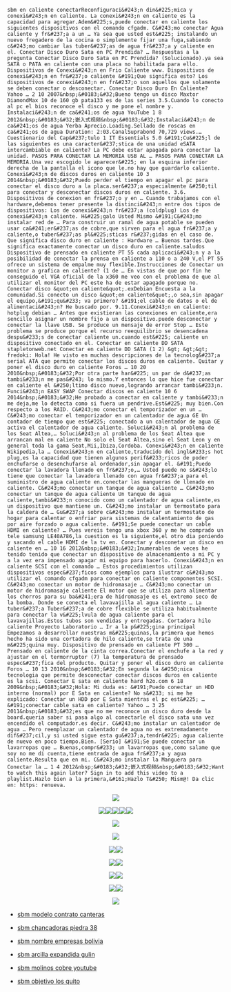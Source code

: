 
```
sbm en caliente conectarReconfiguraci&#243;n din&#225;mica y conexi&#243;n en caliente. La conexi&#243;n en caliente es la capacidad para agregar.Adem&#225;s,puede conectar en caliente los siguientes dispositivos con el comando cfgadm. C&#243;mo conectar Agua caliente y fr&#237;a a un … Ya sea que usted est&#225; instalando un nuevo fregadero de la cocina o simplemente fijar una fuga,sabiendo c&#243;mo cambiar las tuber&#237;as de agua fr&#237;a y caliente en el. Conectar Disco Duro Sata en PC Prendida? … Respuestas a la pregunta Conectar Disco Duro Sata en PC Prendida? (Solucionado).ya sea SATA o PATA en caliente con una placa no habilitada para ello. Dispositivos de Conexi&#243;n en Frio Caliente www. Dispositivos de conexi&#243;n en fr&#237;o caliente &#191;Que significa esto? Los dispositivos de conexi&#243;n en fr&#237;o son aquellos que solamente se deben conectar o desconectar. Conectar Disco Duro En Caliente? Yahoo … 2 10 2007&nbsp;&#0183;&#32;Bueno tengo un disco Maxtor DiamondMax 10 de 160 gb pata133 es de las series 3.5.Cuando lo conecto al pc el bios reconoce el disco y me pone el nombre y. Instalaci&#243;n de ca&#241;os de agua YouTube 1 8 2012&nbsp;&#0183;&#32;嵌入式视频&nbsp;&#0183;&#32;Instalaci&#243;n de ca&#241;os de agua Yerba Aprecio.Loading.Sellado de roscas en ca&#241;os de agua Duration: 2:03.CanalSuprabond 70,729 views.… Cuestionario del Cap&#237;tulo 1 IT Essentials 5.0 &#191;Cu&#225;l de las siguientes es una caracter&#237;stica de una unidad eSATA intercambiable en caliente? La PC debe estar apagada para conectar la unidad. PASOS PARA CONECTAR LA MEMORIA USB AL … PASOS PARA CONECTAR LA MEMORIA.Una vez escogido le aparecer&#225; en la esquina inferior derecha de la pantalla el icono que le.no hay que guardarlo caliente. Conexi&#243;n de discos duros en caliente 10 3 2014&nbsp;&#0183;&#32;Puedo perder el tiempo en apagar el pc para conectar el disco duro a la placa.ser&#237;a especialmente &#250;til para conectar y desconectar discos duros en caliente. 3.6. Dispositivos de conexion en fr&#237;o y en … Cuando trabajamos con el hardware,debemos tener presente la distinci&#243;n entre dos tipos de dispositivos: Los de conexi&#243;n fr&#237;a (coldplug) Los de conexi&#243;n caliente. H&#225;galo Usted Mismo &#191;C&#243;mo instalar red de … Para construir un ramal de agua potable se pueden usar ca&#241;er&#237;as de cobre,que sirven para el agua fr&#237;a y caliente,o tuber&#237;as pl&#225;sticas r&#237;gidas en el caso de. Que significa disco duro en caliente : Hardware … Buenas tardes.Que significa exactamente conectar un disco duro en caliente.saludos Dispositivo de prensado en caliente PT 55 cada aplicaci&#243;n y a la posibilidad de conectar la prensa en caliente a 110 o a 240 V,el PT 55 ofrece un sistema de empalme muy flexible.Instrucciones de Conectar un monitor a grafica en caliente? (1 de … En vistas de que por fin he conseguido el VGA oficial de la x360 me veo con el problema de que al utilizar el monitor del PC este ha de estar apagado porque no. Conectar disco &quot;en caliente&quot;.exDebian Encuesta a la comunidad.Si conecto un disco &quot;en caliente&quot;,o sea,sin apagar el equipo,&#191;qu&#233; va primero? &#191;el cable de datos o el de alimentaci&#243;n? He buscado por. 9.11.Conexi&#243;n en caliente: hotplug debian … Antes que existieran las conexiones en caliente,era sencillo asignar un nombre fijo a un dispositivo.puede desconectar y conectar la llave USB. Se produce un mensaje de error Stop … Este problema se produce porque el recurso reequilibrio se desencadena despu&#233;s de conectar caliente un.cuando est&#225; caliente un dispositivo conectado en el. Conectar en caliente DD SATA stapletonweb.net Conectar en caliente DD SATA (1 2) &gt; &gt;&gt; fredoki: Hola! He visto en muchas descripciones de la tecnolog&#237;a serial ATA que permite conectar los discos duros en caliente. Quitar y poner el disco duro en caliente Foros … 10 20 2010&nbsp;&#0183;&#32;Por otra parte har&#225; un par de d&#237;as tambi&#233;n me pas&#243; lo mismo.Y entonces lo que hice fue conectar en caliente el &#250;ltimo disco nuevo,logrando arrancar tambi&#233;n. Funci&#243;n EASY SWAP Conectar discos en caliente 10 6 2014&nbsp;&#0183;&#32;He probado a conectar en caliente y tambi&#233;n me deja,me lo detecta como si fuera un pendrive.Est&#225; muy bien.Con respecto a los RAID. C&#243;mo conectar el temporizador en un … C&#243;mo conectar el temporizador en un calentador de agua GE Un contador de tiempo que est&#225; conectado a un calentador de agua GE activa el calentador de agua caliente. Soluci&#243;n al problema de los Seat Altea,… Soluci&#243;n al problema de los Seat Altea que arrancan mal en caliente No solo el Seat Altea,sino el Seat Leon y en general toda la gama Seat,Mii,Ibiza,Cordoba. Conexi&#243;n en caliente Wikipedia,la … Conexi&#243;n en caliente,traducido del ingl&#233;s hot plug,es la capacidad que tienen algunos perif&#233;ricos de poder enchufarse o desenchufarse al ordenador,sin apagar el. &#191;Puedo conectar la lavadora llenado en fr&#237;o,… Usted puede no s&#243;lo tiene que conectar la lavadora llenado con agua fr&#237;a para el suministro de agua caliente en.conectar las mangueras de llenado en caliente. C&#243;mo conectar un tanque de agua caliente … C&#243;mo conectar un tanque de agua caliente Un tanque de agua caliente,tambi&#233;n conocido como un calentador de agua caliente,es un dispositivo que mantiene un. C&#243;mo instalar un termostato para la caldera de … Gu&#237;a sobre c&#243;mo instalar un termostato de hogar para calentar o enfriar para sistemas de calentamiento de gas por aire forzado o agua caliente. &#191;Se puede conectar un cable HDMI en caliente? … Pues vereis tengo una xbox 360 y me he comprado un tele samsung LE40A786,la cuestion es la siguiente,el otro dia poniendo y sacando el cable HDMI de la tv en. Conectar y desconetar un disco en caliente en … 10 16 2012&nbsp;&#0183;&#32;Inumerables de veces he tenido tenido que conectar un dispositivo de almacenamiento a mi PC y a la vez era impensado apagar mi equipo para hacerlo. Conexi&#243;n en caliente SCSI con el comando … Estos procedimientos utilizan dispositivos espec&#237;ficos como ejemplos para ilustrar c&#243;mo utilizar el comando cfgadm para conectar en caliente componentes SCSI. C&#243;mo conectar un motor de hidromasaje … C&#243;mo conectar un motor de hidromasaje caliente El motor que se utiliza para alimentar los chorros para su ba&#241;era de hidromasaje es el extremo seco de la bomba. Donde se conecta el lavavajilla al agua caliente … La tuber&#237;a Tuber&#237;a de cobre flexible se utiliza habitualmente para conectar la v&#225;lvula de agua caliente para el lavavajillas.Estos tubos son vendidas y entregadas. Cortadora hilo caliente Proyecto Laboratorio … Ir a la p&#225;gina principal Empezamos a desarrollar nuestras m&#225;quinas,la primera que hemos hecho ha sido una cortadora de hilo caliente,se trata de una m&#225;quina muy. Dispositivo de prensado en caliente PT 300 … Prensado en caliente de la cinta correa.Conectar el enchufe a la red y ajustar en el termorruptor (7) la temperatura de prensado espec&#237;fica del producto. Quitar y poner el disco duro en caliente Foros … 10 13 2010&nbsp;&#0183;&#32;En segunda la &#250;nica tecnologia que permite desconectar conectar discos duros en caliente es la scsi. Conectar E sata en caliente hard h2o.com 6 18 2009&nbsp;&#0183;&#32;Hola: Mi duda es: &#191;Puedo conectar un HDD interno (normal) por E Sata en caliente? No s&#233; si me he explicado: Conectar un HDD por E Sata mientras el pc est&#225; … &#191;conectar cable sata en caliente? Yahoo … 3 25 2011&nbsp;&#0183;&#32;es que no me reconoce un disco duro desde la board.queria saber si pasa algo al conectarle el disco sata una vez encendido el computador.es decir. C&#243;mo instalar un calentador de agua … Pero reemplazar un calentador de agua no es extremadamente dif&#237;cil,y si usted sigue esta gu&#237;a,tendr&#225; agua caliente de nuevo en poco tiempo.Bien. [Serio] &#191;Se puede conectar un lavarropas que … Buenas,compr&#233; un lavarropas que,como salame que soy no me di cuenta,tiene entrada de agua fr&#237;a y agua caliente.Resulta que en mi. C&#243;mo instalar la Manguera para Conectar la … 1 4 2012&nbsp;&#0183;&#32;嵌入式视频&nbsp;&#0183;&#32;Want to watch this again later? Sign in to add this video to a playlist.Hazlo bien a la primera,&#161;Hazlo T&#250; Mism@! Da clic en: https: renueva. 
```

<div align="center">

<a href="https://es-crusher.shibang-china.com/github&k=sbm+en+caliente+conectar"><img src="https://static.shibang-china.com/es/crusher/logo.jpg"></a>

<a href="https://es-crusher.shibang-china.com/github&k=sbm+en+caliente+conectar"><img src="https://static.shibang-china.com/es/crusher/index.jpg"></a><a href="https://es-crusher.shibang-china.com/material.htmlgithub&k=sbm+en+caliente+conectar"><img src="https://static.shibang-china.com/es/crusher/material.jpg"></a><a href="https://es-crusher.shibang-china.com/application.htmlgithub&k=sbm+en+caliente+conectar"><img src="https://static.shibang-china.com/es/crusher/application.jpg"></a><a href="https://es-crusher.shibang-china.com/aboutus.htmlgithub&k=sbm+en+caliente+conectar"><img src="https://static.shibang-china.com/es/crusher/aboutus.jpg"></a><a href="https://es-crusher.shibang-china.com/contact.htmlgithub&k=sbm+en+caliente+conectar"><img src="https://static.shibang-china.com/es/crusher/contact.jpg"></a>

<a href="https://es-crusher.shibang-china.com/github&k=sbm+en+caliente+conectar"><img src="https://static.shibang-china.com/es/crusher/banner.jpg"></a>

<a href="https://swt.shibang-china.com/github&k=sbm+en+caliente+conectar"><img src="https://static.shibang-china.com/es/crusher/text.jpg"></a>

<a href="https://swt.shibang-china.com/github&k=sbm+en+caliente+conectar"><img src="https://static.shibang-china.com/es/crusher/chat.jpg"></a><a href="https://es-crusher.shibang-china.com/contact.htmlgithub&k=sbm+en+caliente+conectar"><img src="https://static.shibang-china.com/es/crusher/message.jpg"></a>

<a href="https://es-crusher.shibang-china.com/products/pe.htmlgithub&k=sbm+en+caliente+conectar"><img src="https://static.shibang-china.com/es/crusher/pe.jpg"></a><a href="https://es-crusher.shibang-china.com/products/pf.htmlgithub&k=sbm+en+caliente+conectar"><img src="https://static.shibang-china.com/es/crusher/pf.jpg"></a>

<a href="https://es-crusher.shibang-china.com/products/hpt.htmlgithub&k=sbm+en+caliente+conectar"><img src="https://static.shibang-china.com/es/crusher/hpt.jpg"></a><a href="https://es-crusher.shibang-china.com/products/vsi.htmlgithub&k=sbm+en+caliente+conectar"><img src="https://static.shibang-china.com/es/crusher/vsi.jpg"></a>

<a href="https://es-crusher.shibang-china.com/products/klv.htmlgithub&k=sbm+en+caliente+conectar"><img src="https://static.shibang-china.com/es/crusher/klv.jpg"></a><a href="https://es-crusher.shibang-china.com/products/portable.htmlgithub&k=sbm+en+caliente+conectar"><img src="https://static.shibang-china.com/es/crusher/portable.jpg"></a>

<a href="https://swt.shibang-china.com/github&k=sbm+en+caliente+conectar"><img src="https://static.shibang-china.com/es/crusher/case.jpg"></a>

</div>


* [sbm modelo contrato canteras](sbm%20modelo%20contrato%20canteras.md)

* [sbm chancadoras piedra 38](sbm%20chancadoras%20piedra%2038.md)

* [sbm nombre empresas bolivia](sbm%20nombre%20empresas%20bolivia.md)

* [sbm arcilla expandida gulin](sbm%20arcilla%20expandida%20gulin.md)

* [sbm molinos cobre youtube](sbm%20molinos%20cobre%20youtube.md)

* [sbm objetivo los quito](sbm%20objetivo%20los%20quito.md)